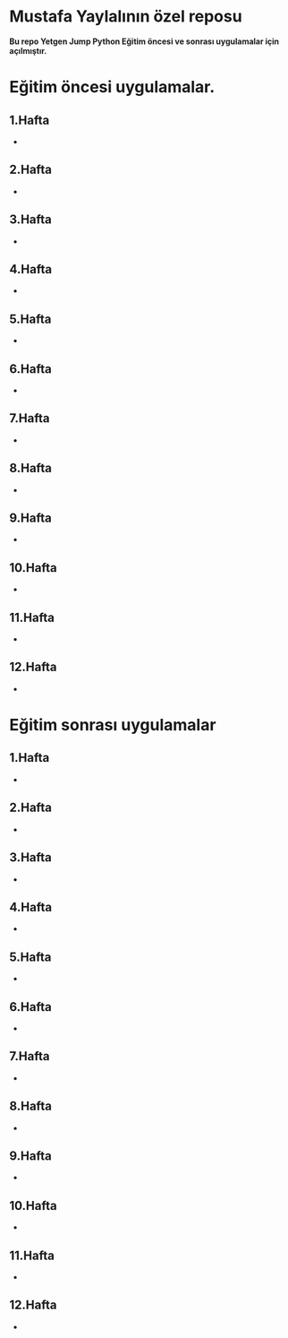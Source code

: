 # **Mustafa Yaylalının özel reposu**
**Bu repo Yetgen Jump Python Eğitim öncesi ve sonrası uygulamalar için açılmıştır.**
# Eğitim öncesi uygulamalar.
## 1.Hafta
- 
## 2.Hafta
-  
## 3.Hafta
- 
## 4.Hafta
- 
## 5.Hafta
- 
## 6.Hafta
- 
## 7.Hafta
- 
## 8.Hafta
- 
## 9.Hafta
- 
## 10.Hafta
- 
## 11.Hafta
- 
## 12.Hafta
- 
 
# Eğitim sonrası uygulamalar
## 1.Hafta
-  
## 2.Hafta
- 
## 3.Hafta
- 
## 4.Hafta
- 
## 5.Hafta
- 
## 6.Hafta
- 
## 7.Hafta
- 
## 8.Hafta
- 
## 9.Hafta
- 
## 10.Hafta
- 
## 11.Hafta
- 
## 12.Hafta
- 